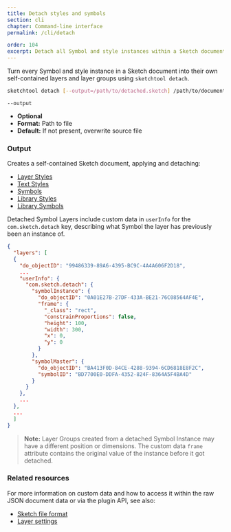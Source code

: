 ```yaml
---
title: Detach styles and symbols
section: cli
chapter: Command-line interface
permalink: /cli/detach

order: 104
excerpt: Detach all Symbol and style instances within a Sketch document.
---
```


Turn every Symbol and style instance in a Sketch document into their own self-contained layers and layer groups using `sketchtool detach`.

```sh
sketchtool detach [--output=/path/to/detached.sketch] /path/to/document.sketch
```

`--output`

- **Optional**
- **Format:** Path to file
- **Default:** If not present, overwrite source file

### Output

Creates a self-contained Sketch document, applying and detaching:

- [Layer Styles](https://www.sketch.com/docs/styling/shared-styles/)
- [Text Styles](https://www.sketch.com/docs/text/text-styles/)
- [Symbols](https://www.sketch.com/docs/symbols/)
- [Library Styles](https://www.sketch.com/docs/libraries/library-styles)
- [Library Symbols](https://www.sketch.com/docs/libraries/library-symbols)

Detached Symbol Layers include custom data in `userInfo` for the `com.sketch.detach` key, describing what Symbol the layer has previously been an instance of.

```json
{
  "layers": [
  {
    "do_objectID": "99486339-89A6-4395-BC9C-4A4A606F2D18",
    ...
    "userInfo": {
      "com.sketch.detach": {
        "symbolInstance": {
          "do_objectID": "0A01E27B-27DF-433A-BE21-76C08564AF4E",
          "frame": {
            "_class": "rect",
            "constrainProportions": false,
            "height": 100,
            "width": 300,
            "x": 0,
            "y": 0
          }
        },
        "symbolMaster": {
          "do_objectID": "BA413F0D-84CE-4288-9394-6CD6818E8F2C",
          "symbolID": "BD7700E0-DDFA-4352-824F-8364A5F4BA4D"
        }
      }
    },
    ...
  },
  ...
  ]
}
```

> **Note:** Layer Groups created from a detached Symbol Instance may have a different position or dimensions. The custom data `frame` attribute contains the original value of the instance before it got detached.

### Related resources

For more information on custom data and how to access it within the raw JSON document data or via the plugin API, see also:

- [Sketch file format](/file-format/)
- [Layer settings](/reference/api/#get-a-layer-setting)
